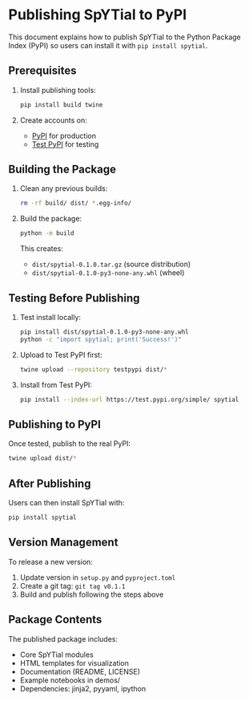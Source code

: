 # Publishing SpYTial to PyPI

This document explains how to publish SpYTial to the Python Package Index (PyPI) so users can install it with `pip install spytial`.

## Prerequisites

1. Install publishing tools:
   ```bash
   pip install build twine
   ```

2. Create accounts on:
   - [PyPI](https://pypi.org/) for production
   - [Test PyPI](https://test.pypi.org/) for testing

## Building the Package

1. Clean any previous builds:
   ```bash
   rm -rf build/ dist/ *.egg-info/
   ```

2. Build the package:
   ```bash
   python -m build
   ```
   
   This creates:
   - `dist/spytial-0.1.0.tar.gz` (source distribution)
   - `dist/spytial-0.1.0-py3-none-any.whl` (wheel)

## Testing Before Publishing

1. Test install locally:
   ```bash
   pip install dist/spytial-0.1.0-py3-none-any.whl
   python -c "import spytial; print('Success!')"
   ```

2. Upload to Test PyPI first:
   ```bash
   twine upload --repository testpypi dist/*
   ```

3. Install from Test PyPI:
   ```bash
   pip install --index-url https://test.pypi.org/simple/ spytial
   ```

## Publishing to PyPI

Once tested, publish to the real PyPI:

```bash
twine upload dist/*
```

## After Publishing

Users can then install SpYTial with:

```bash
pip install spytial
```

## Version Management

To release a new version:

1. Update version in `setup.py` and `pyproject.toml`
2. Create a git tag: `git tag v0.1.1`
3. Build and publish following the steps above

## Package Contents

The published package includes:
- Core SpYTial modules
- HTML templates for visualization
- Documentation (README, LICENSE)
- Example notebooks in demos/
- Dependencies: jinja2, pyyaml, ipython